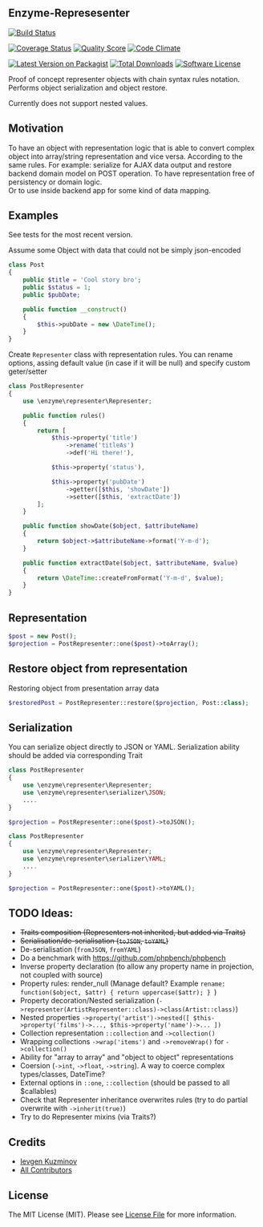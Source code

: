 ## Enzyme-Represesenter

[![Build Status][ico-travis]][link-travis]

[![Coverage Status][ico-scrutinizer]][link-scrutinizer] [![Quality Score][ico-code-quality]][link-code-quality] [![Code Climate][ico-codeclimate]][link-codeclimate]

[![Latest Version on Packagist][ico-version]][link-packagist] [![Total Downloads][ico-downloads]][link-downloads] [![Software License][ico-license]](LICENSE.md)


Proof of concept representer objects with chain syntax rules notation.
Performs object serialization and object restore.

Currently does not support nested values.

## Motivation

To have an object with representation logic that is able to convert complex object into array/string representation and vice versa. 
According to the same rules.
For example: serialize for AJAX data output and restore backend domain model on POST operation. 
To have representation free of persistency or domain logic.  
Or to use inside backend app for some kind of data mapping.


## Examples

See tests for the most recent version.

Assume some Object with data that could not be simply json-encoded
```php
class Post
{
    public $title = 'Cool story bro';
    public $status = 1;
    public $pubDate;

    public function __construct()
    {
        $this->pubDate = new \DateTime();
    }
}
```

Create `Representer` class with representation rules.
You can rename options, assing default value (in case if it will be null) and specify custom geter/setter

```php
class PostRepresenter
{
    use \enzyme\representer\Representer;

    public function rules()
    {
        return [
            $this->property('title')
                ->rename('titleAs')
                ->def('Hi there!'),

            $this->property('status'),

            $this->property('pubDate')
                ->getter([$this, 'showDate'])
                ->setter([$this, 'extractDate'])
        ];
    }

    public function showDate($object, $attributeName)
    {
        return $object->$attributeName->format('Y-m-d');
    }

    public function extractDate($object, $attributeName, $value)
    {
        return \DateTime::createFromFormat('Y-m-d', $value);
    }
}
```

## Representation

```php
$post = new Post();
$projection = PostRepresenter::one($post)->toArray();
```


## Restore object from representation 

Restoring object from presentation array data

```php
$restoredPost = PostRepresenter::restore($projection, Post::class);
```

## Serialization

You can serialize object directly to JSON or YAML.
Serialization ability should be added via corresponding Trait

```php
class PostRepresenter
{
    use \enzyme\representer\Representer;
    use \enzyme\representer\serializer\JSON;
    ....
}

$projection = PostRepresenter::one($post)->toJSON();
```

```php
class PostRepresenter
{
    use \enzyme\representer\Representer;
    use \enzyme\representer\serializer\YAML;
    ....
}

$projection = PostRepresenter::one($post)->toYAML();
```



## TODO Ideas: 

* ~~Traits composition (Representers not inherited, but added via Traits)~~
* ~~Serialisation/de-serialisation (`toJSON`, `toYAML`)~~
* De-serialisation (`fromJSON`, `fromYAML`)
* Do a benchmark with https://github.com/phpbench/phpbench
* Inverse property declaration (to allow any property name in projection, not coupled with source)
* Property rules: render_null  (Manage default? Example `rename: function($object, $attr) { return uppercase($attr); } `)
* Property decoration/Nested serialization (`->representer(ArtistRepresenter::class)->class(Artist::class)`)
* Nested properties `->property('artist')->nested([ $this->property('films')->..., $this->property('name')->... ])` 
* Collection representation `::collection` and `->collection()` 
* Wrapping collections `->wrap('items')` and `->removeWrap()` for `->collection()`
* Ability for "array to array" and "object to object" representations
* Coersion (`->int`, `->float`, `->string`). A way to coerce complex types/classes, DateTime?
* External options in `::one`, `::collection` (should be passed to all $callables)
* Check that Representer inheritance overwrites rules (try to do partial overwrite with `->inherit(true)`)
* Try to do Representer mixins (via Traits?)


## Credits

- [Ievgen Kuzminov][link-author]
- [All Contributors][link-contributors]

## License

The MIT License (MIT). Please see [License File](LICENSE) for more information.

[ico-version]: https://img.shields.io/packagist/v/iJackUA/enzyme-representer.svg?style=flat
[ico-license]: https://img.shields.io/badge/license-MIT-brightgreen.svg?style=flat
[ico-travis]: https://img.shields.io/travis/iJackUA/enzyme-representer/master.svg?style=flat
[ico-scrutinizer]: https://img.shields.io/scrutinizer/coverage/g/iJackUA/enzyme-representer.svg?style=flat
[ico-code-quality]: https://img.shields.io/scrutinizer/g/iJackUA/enzyme-representer.svg?style=flat
[ico-downloads]: https://img.shields.io/packagist/dt/iJackUA/enzyme-representer.svg?style=flat
[ico-codeclimate]: 	https://img.shields.io/codeclimate/github/iJackUA/enzyme-representer.svg?style=flat

[link-packagist]: https://packagist.org/packages/iJackUA/enzyme-representer
[link-travis]: https://travis-ci.org/iJackUA/enzyme-representer
[link-scrutinizer]: https://scrutinizer-ci.com/g/iJackUA/enzyme-representer/code-structure
[link-code-quality]: https://scrutinizer-ci.com/g/iJackUA/enzyme-representer
[link-downloads]: https://packagist.org/packages/iJackUA/enzyme-representer
[link-author]: https://github.com/iJackUA
[link-contributors]: ../../contributors
[link-codeclimate]: https://codeclimate.com/github/iJackUA/enzyme-representer
